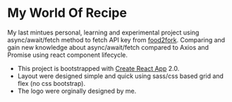 # My World Of Recipe

My last mintues personal, learning and experimental project using async/await/fetch method to fetch API key from [food2fork](https://www.food2fork.com). Comparing and gain new knowledge about async/await/fetch compared to Axios and Promise using react component lifecycle. 

- This project is bootstrapped with [Create React App](https://github.com/facebook/create-react-app) 2.0. 
- Layout were designed simple and quick using sass/css based grid and flex (no css bootstrap). 
- The logo were orginally designed by me. 





